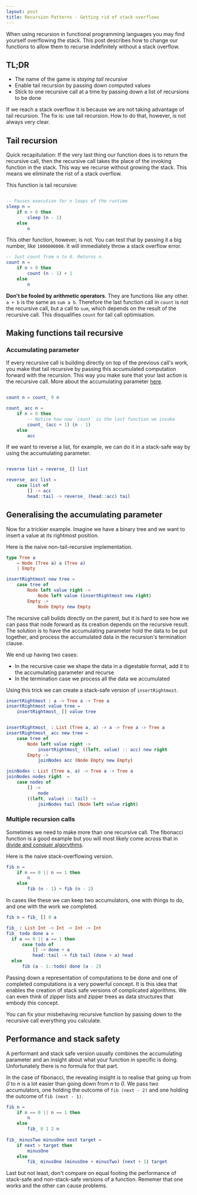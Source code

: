 ```yaml
---
layout: post
title: Recursion Patterns - Getting rid of stack overflows
---
```


When using recursion in functional programming languages you may find yourself overflowing the stack. This post describes how to change our functions to allow them to recurse indefinitely without a stack overflow.

## TL;DR

- The name of the game is *staying tail recursive*
- Enable tail recursion by passing down computed values
- Stick to one recursive call at a time by passing down a list of recursions to be done


If we reach a stack overflow it is because we are not taking advantage of tail recursion. The fix is: use tail recursion. How to do that, however, is not always very clear. 

## Tail recursion

Quick recapitulation: If the very last thing our function does is to return the recursive call, then the recursive call takes the place of the invoking function in the stack. This way we recurse without growing the stack. This means we eliminate the rist of a stack overflow.

This function is tail recursive:

``` elm

-- Pauses execution for n loops of the runtime
sleep n = 
	if n > 0 then 
		sleep (n - 1) 
	else 
		n
```

This other function, however, is not. You can test that by passing it a big number, like `1000000000`. It will immediately throw a stack overflow error.

``` elm
-- Just count from n to 0. Returns n.
count n = 
	if n > 0 then 
		count (n - 1) + 1
	else 
		n
```

**Don't be fooled by arithmetic operators**. They are functions like any other. `a + b` is the same as `sum a b`. Therefore the last function call in `count` is not the recursive call, but a call to `sum`, which depends on the result of the recursive call. This disqualifies `count` for tail call optimisation.

## Making functions tail recursive

### Accumulating parameter

If every recursive call is building directly on top of the previous call's work, you make that tail recursive by passing this accumulated computation forward with the recursion. This way you make sure that your last action is the recursive call. More about the accumulating parameter [here](https://wiki.haskell.org/Performance/Accumulating_parameter).

``` elm

count n = count_ 0 n

count_ acc n = 
	if n > 0 then 
		-- Notice how now `count` is the last function we invoke 
		count_ (acc + 1) (n - 1)
	else 
		acc
```

If we want to reverse a list, for example, we can do it in a stack-safe way by using the accumulating parameter.

``` elm

reverse list = reverse_ [] list

reverse_ acc list = 
	case list of
		[] -> acc
		head::tail -> reverse_ (head::acc) tail
```

## Generalising the accumulating parameter

Now for a trickier example. Imagine we have a binary tree and we want to insert a value at its rightmost position.

Here is the naive non-tail-recursive implementation.

```elm
type Tree a
	= Node (Tree a) a (Tree a)
	| Empty

insertRightmost new tree =
	case tree of
		Node left value right -> 
			Node left value (insertRightmost new right)
		Empty -> 
			Node Empty new Empty

```

The recursive call builds directly on the parent, but it is hard to see how we can pass that node forward as its creation depends on the recursive result. The solution is to have the accumulating parameter hold the data to be put together, and process the accumulated data in the recursion's termination clause.

We end up having two cases:

- In the recursive case we shape the data in a digestable format, add it to the accumulating parameter and recurse
- In the termination case we process all the data we accumulated


Using this trick we can create a stack-safe version of `insertRightmost`.

```elm
insertRightmost : a -> Tree a -> Tree a
insertRightmost value tree =
	insertRightmost_ [] value tree


insertRightmost_ : List (Tree a, a) -> a -> Tree a -> Tree a
insertRightmost_ acc new tree =
	case tree of
		Node left value right -> 
			insertRightmost_ ((left, value) :: acc) new right
		Empty -> 
			joinNodes acc (Node Empty new Empty)

joinNodes : List (Tree a, a) -> Tree a -> Tree a
joinNodes nodes right  =
	case nodes of 
		[] -> 	
			node
		((left, value) :: tail) -> 
			joinNodes tail (Node left value right)
```

### Multiple recursion calls

Sometimes we need to make more than one recursive call. The fibonacci function is a good example but you will most likely come across that in [divide and conquer algorythms](https://en.wikipedia.org/wiki/Divide-and-conquer_algorithm).

Here is the naive stack-overflowing version. 

```elm
fib n = 
	if n == 0 || n == 1 then
		n 
	else
		fib (n - 1) + fib (n - 2)
```

In cases like these we can keep two accumulators, one with things to do, and one with the work we completed. 

```elm
fib n = fib_ [] 0 a

fib_ : List Int -> Int -> Int -> Int
fib_ todo done a =
  if a == 0 || a == 1 then 
      case todo of                               
          [] -> done + a
          head::tail -> fib tail (done + a) head
  else                                          
      fib (a - 1::todo) done (a - 2) 
```

Passing down a representation of computations to be done and one of completed computations is a very powerful concept. 
It is this idea that enables the creation of stack safe versions of complicated algorithms.
We can even think of zipper lists and zipper trees as data structures that embody this concept.

You can fix your misbehaving recursive function by passing down to the recursive call everything you calculate.

## Performance and stack safety

A performant and stack safe version usually combines the accumulating parameter and an insight about what your function in specific is doing. Unfortunately there is no formula for that part.

In the case of fibonacci, the revealing insight is to realise that going up from *0* to *n* is a lot easier than going down from *n* to *0*. We pass two accumulators, one holding the outcome of `fib (next - 2)` and one holding the outcome of `fib (next - 1)`. 

```elm
fib n =
    if n == 0 || n == 1 then
        n
    else 
        fib_ 0 1 2 n
 
fib_ minusTwo minusOne next target =
    if next > target then
        minusOne
    else 
        fib_ minusOne (minusOne + minusTwo) (next + 1) target
```

Last but not least, don't compare on equal footing the performance of stack-safe and non-stack-safe versions of a function. Rememer that one works and the other can cause problems. 
